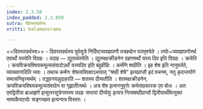 ```yaml
---
index: 2.3.58
index_padded: 2.3.058
sutra: दिवस्तदर्थस्य
vritti: balamanorama

---
```

<<दिवस्तदर्थस्य>> - दिवस्तदर्थस्य पूर्वसूत्रे निर्दिष्टव्यवह्मपणौ तच्छब्देन परामृश्येते । तयोः=व्यवह्मपणोरर्थ एवार्थो यस्येति विग्रहः । तदाह — द्यूतार्थस्येति । द्यूतमक्षक्रीडनेन ग्रहणमर्थो यस्य दिव इति विग्रहः । क्रयेति । क्रयविक्रयविषयकमूल्यसंवादोऽर्थो यस्यदिव इति बहुव्रीहिः । कर्मणि षष्ठीति । इह शेष इति नानुवर्तते, व्याख्यानादिति भावः । तथाच कर्मणः शेषत्वविवक्षाऽभावात् "षष्ठी शेषे" इत्यप्राप्तौ इदं वचनम्, नतु कृदन्तयोगे समासनिवृत्त्यर्थम् । तद्ध्वनयन्नुदाहरति — शतस्य दीव्यतीति । शतमक्षक्रीडनेन, क्रयविक्रयविषयकमूल्यसंवादेन वा गृह्णातीत्यर्थः । अत्र शेष इत्यननुवृत्तेः कर्मत्वप्रकारक एव बोधः । अत एवद्वितीया ब्राआहृणे॑ इत्युत्तरसूत्रेगामस्य तदहः सभायां दीव्येयुः॑ इत्यत्र नित्यषष्ठीप्राप्तौ द्वितीयार्थ॑मित्युक्तं भाष्यकैयटयोः सङ्गच्छत इत्यन्यत्र विस्तरः । 